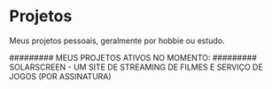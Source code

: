 # Projetos
Meus projetos pessoais, geralmente por hobbie ou estudo.

######### MEUS PROJETOS ATIVOS NO MOMENTO: #########
SOLARSCREEN - UM SITE DE STREAMING DE FILMES E SERVIÇO DE JOGOS (POR ASSINATURA)
